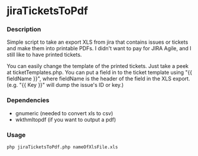 # jiraTicketsToPdf
### Description
Simple script to take an export XLS from jira that contains issues or tickets and make them into printable PDFs.  I didn't want to pay for JIRA Agile, and I still like to have printed tickets.  

You can easily change the template of the printed tickets.  Just take a peek at ticketTemplates.php.  You can put a field in to the ticket template using "{{ fieldName }}", where fieldName is the header of the field in the XLS export.  (e.g. "{{ Key }}" will dump the issue's ID or key.)

### Dependencies
- gnumeric (needed to convert xls to csv)
- wkthmltopdf (if you want to output a pdf)

### Usage
``php jiraTicketsToPdf.php nameOfXlsFile.xls``


